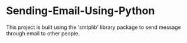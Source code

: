 # Sending-Email-Using-Python

This project is built using the 'smtplib' library package to send message through email to other people.
